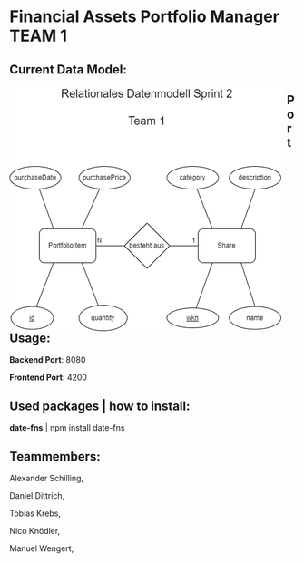 
     
# Financial Assets Portfolio Manager TEAM 1

## Current Data Model:


<img src="ER Diagram Sprint2 Team1.png"
     alt="Markdown Monster icon"
     style="float: left; margin-right: 10px;" />


## Port Usage:

**Backend Port**: 8080 

**Frontend Port**: 4200

## Used packages | how to install: 

**date-fns** | npm install date-fns

## Teammembers:

Alexander Schilling, 

Daniel Dittrich, 

Tobias Krebs, 

Nico Knödler,

Manuel Wengert, 
